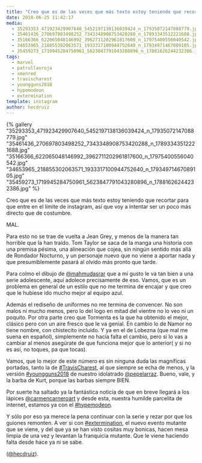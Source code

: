```yaml
---
title: "Creo que es de las veces que más texto estoy teniendo que recortar para que entre en el límite de instagram, así que voy a intentar ser un poco más directo que de costumbre"
date: 2018-06-25 11:42:17
media: 
  - 35293353_471923429907640_5452197138136039424_n_17935072147088779.jpg
  - 35461436_270697803498252_7343348908753420288_n_17893343512221688.jpg
  - 35166366_622065048146992_3962711202961817600_n_17975400556040542.jpg
  - 34653965_218855302063571_1933317100944752640_n_17934971467089105.jpg
  - 35459273_1719945284750961_5623847791043280896_n_17881626244232386.jpg
tags: 
  - marvel
  - patrullaxroja
  - xmenred
  - travischarest
  - youngguns2018
  - hypemodeon
  - extermination
template: instagram
author: hecdruiz
---
```


{% gallery "35293353_471923429907640_5452197138136039424_n_17935072147088779.jpg" "35461436_270697803498252_7343348908753420288_n_17893343512221688.jpg" "35166366_622065048146992_3962711202961817600_n_17975400556040542.jpg" "34653965_218855302063571_1933317100944752640_n_17934971467089105.jpg" "35459273_1719945284750961_5623847791043280896_n_17881626244232386.jpg" %}

Creo que es de las veces que más texto estoy teniendo que recortar para que entre en el límite de instagram, así que voy a intentar ser un poco más directo que de costumbre.

MAL.

Para esto no se trae de vuelta a Jean Grey, y menos de la manera tan horrible que la han traído. Tom Taylor se saca de la manga una historia con una premisa pésima, una alineación que cojea, sin ningún sentido más allá de Rondador Nocturno, y un personaje nuevo que no viene a aportar nada y que presumiblemente pasará al olvido más pronto que tarde.

Para colmo el dibujo de [@mahmudasrar](https://instagram.com/mahmudasrar) que a mi gusto le va tan bien a una serie adolescente, aquí adolece precisamente de eso. Vamos, que es un problema en general de un estilo que no me termina de encajar y que creo que le hubiese ido mucho mejor al equipo azul.

Además el rediseño de uniformes no me termina de convencer. No son malos ni mucho menos, pero lo del logo en mitad del vientre no lo veo ni un poquito. Por otra parte creo que Tormenta es la que ha obtenido el mejor, clásico pero con un aire fresco que le va genial. En cambio lo de Namor no tiene nombre, con chistecito incluido. Y ya en el de Lobezna (que mal me suena en español), simplemente no hacía falta el cambio, pero si lo vas a cambiar al menos asegúrate de que funciona mejor que lo anterior( y si no es así, no toques, pa que tocas).

Vamos, que lo mejor de este número es sin ninguna duda las magníficas portadas, tanto la de [#TravisCharest](/tags/travischarest), al que siempre se echa de menos, y la versión [#youngguns2018](/tags/youngguns2018) de nuestro idolatrado [@pepelarraz](https://instagram.com/pepelarraz). Bueno, vale, y la barba de Kurt, porque las barbas siempre BIEN.

Por suerte ha saltado ya la fantástica noticia de que en breve llegará a los lápices [@carmencarneroart](https://instagram.com/carmencarneroart) y desde esta, nuestra humilde parcelita de internet, estamos ya con el [#hypemodeon](/tags/hypemodeon).

Y sólo por eso ya merece la pena continuar con la serie y rezar por que los guiones remonten. A ver si con [#extermination](/tags/extermination), el nuevo evento mutante que se viene, y del que ya se han visto cositas muy bonicas, hacen mesa limpia de una vez y levantan la franquicia mutante. Que le viene haciendo falta desde hace ya ni se sabe.

([@hecdruiz](https://instagram.com/hecdruiz)).
